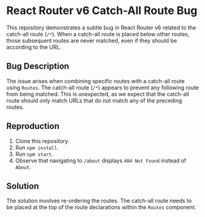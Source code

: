 # React Router v6 Catch-All Route Bug

This repository demonstrates a subtle bug in React Router v6 related to the catch-all route (`/*`).  When a catch-all route is placed below other routes, those subsequent routes are never matched, even if they should be according to the URL.

## Bug Description

The issue arises when combining specific routes with a catch-all route using `Routes`. The catch-all route (`/*`) appears to prevent any following route from being matched. This is unexpected, as we expect that the catch-all route should only match URLs that do not match any of the preceding routes. 

## Reproduction

1. Clone this repository.
2. Run `npm install`.
3. Run `npm start`.
4. Observe that navigating to `/about` displays `404 Not Found` instead of `About`.

## Solution

The solution involves re-ordering the routes.  The catch-all route needs to be placed at the top of the route declarations within the `Routes` component.